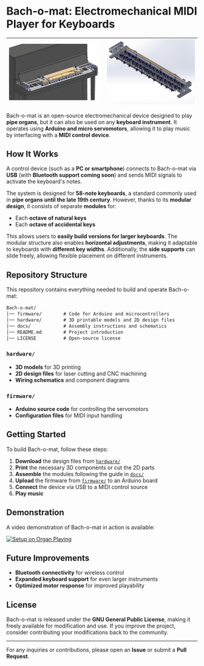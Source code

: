 # Bach-o-mat: Electromechanical MIDI Player for Keyboards

| ![](hardware/assembly_media/device_on_piano_2.png) | ![](hardware/assembly_media/complete_device_2.png) |
| --------------------------- | --------------------------- |

Bach-o-mat is an open-source electromechanical device designed to play **pipe organs**, but it can also be used on any **keyboard instrument**. It operates using **Arduino and micro servomotors**, allowing it to play music by interfacing with a **MIDI control device**.

## How It Works
A control device (such as a **PC or smartphone**) connects to Bach-o-mat via **USB** (with **Bluetooth support coming soon**) and sends MIDI signals to activate the keyboard's notes.

The system is designed for **58-note keyboards**, a standard commonly used in **pipe organs until the late 19th century**. However, thanks to its **modular design**, it consists of separate **modules** for:
- Each **octave of natural keys**
- Each **octave of accidental keys**

This allows users to **easily build versions for larger keyboards**. The modular structure also enables **horizontal adjustments**, making it adaptable to keyboards with **different key widths**. Additionally, the **side supports** can slide freely, allowing flexible placement on different instruments.

## Repository Structure
This repository contains everything needed to build and operate Bach-o-mat:

```
Bach-o-mat/
│── firmware/        # Code for Arduino and microcontrollers
│── hardware/        # 3D printable models and 2D design files
│── docs/            # Assembly instructions and schematics
│── README.md        # Project introduction
│── LICENSE          # Open-source license
```

### `hardware/`
- **3D models** for 3D printing
- **2D design files** for laser cutting and CNC machining
- **Wiring schematics** and component diagrams

### `firmware/`
- **Arduino source code** for controlling the servomotors
- **Configuration files** for MIDI input handling

## Getting Started
To build Bach-o-mat, follow these steps:
1. **Download** the design files from [`hardware/`](hardware/)
2. **Print** the necessary 3D components or cut the 2D parts
3. **Assemble** the modules following the guide in [`docs/`](docs/)
4. **Upload** the firmware from [`firmware/`](firmware/) to an Arduino board
5. **Connect** the device via USB to a MIDI control source
6. **Play music**

## Demonstration
A video demonstration of Bach-o-mat in action is available:

[![Setup on Organ Playing](images/youtube-thumbnail.png)](https://youtu.be/sfZ5kHSBi4M?si=fCr5qvPlyGegtceW)

## Future Improvements
- **Bluetooth connectivity** for wireless control
- **Expanded keyboard support** for even larger instruments
- **Optimized motor response** for improved playability

## License
Bach-o-mat is released under the **GNU General Public License**, making it freely available for modification and use. If you improve the project, consider contributing your modifications back to the community.

---

For any inquiries or contributions, please open an **Issue** or submit a **Pull Request**.

